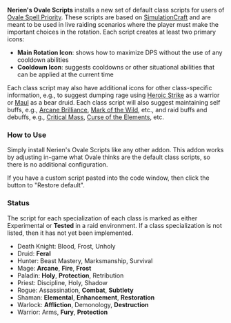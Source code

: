 **Nerien's Ovale Scripts** installs a new set of default class scripts for users of [Ovale Spell Priority](http://www.curse.com/addons/wow/ovale).  These scripts are based on [SimulationCraft](http://code.google.com/p/simulationcraft/) and are meant to be used in live raiding scenarios where the player must make the important choices in the rotation.  Each script creates at least two primary icons:

- **Main Rotation Icon**: shows how to maximize DPS without the use of any cooldown abilities
- **Cooldown Icon**: suggests cooldowns or other situational abilities that can be applied at the current time

Each class script may also have additional icons for other class-specific information, e.g., to suggest dumping rage using [Heroic Strike](http://www.wowhead.com/spell=78) as a warrior or [Maul](http://www.wowhead.com/spell=6807) as a bear druid.  Each class script will also suggest maintaining self buffs, e.g., [Arcane Brilliance](http://www.wowhead.com/spell=1459), [Mark of the Wild](http://www.wowhead.com/spell=1126), etc., and raid buffs and debuffs, e.g., [Critical Mass](http://www.wowhead.com/spell=22959), [Curse of the Elements](http://www.wowhead.com/spell=1490), etc.

### How to Use ###

Simply install Nerien's Ovale Scripts like any other addon.  This addon works by adjusting in-game what Ovale thinks are the default class scripts, so there is no additional configuration.

If you have a custom script pasted into the code window, then click the button to "Restore default".

### Status ###

The script for each specialization of each class is marked as either Experimental or **Tested** in a raid environment.  If a class specialization is not listed, then it has not yet been implemented.

- Death Knight: Blood, Frost, Unholy
- Druid: **Feral**
- Hunter: Beast Mastery, Marksmanship, Survival
- Mage: **Arcane**, **Fire**, **Frost**
- Paladin: **Holy**, **Protection**, Retribution
- Priest: Discipline, Holy, Shadow
- Rogue: Assassination, **Combat**, **Subtlety**
- Shaman: **Elemental**, **Enhancement**, **Restoration**
- Warlock: **Affliction**, Demonology, **Destruction**
- Warrior: Arms, **Fury**, **Protection**

